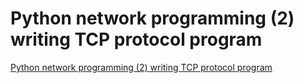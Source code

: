 # Python network programming (2) writing TCP protocol program
[Python network programming (2) writing TCP protocol program](https://aiwithcloud.com/2022/09/16/python_network_programming_2_writing_tcp_protocol_program/)